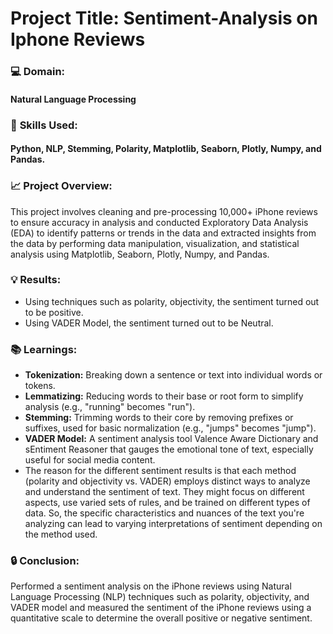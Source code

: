 # Project Title: Sentiment-Analysis on Iphone Reviews

### :computer:  **Domain:**  

#### Natural Language Processing

### 📖 **Skills Used:** 

#### Python, NLP, Stemming, Polarity, Matplotlib, Seaborn, Plotly, Numpy, and Pandas.

### :chart_with_upwards_trend: **Project Overview:** 

This project involves cleaning and pre-processing 10,000+ iPhone reviews to ensure accuracy in analysis and conducted Exploratory Data Analysis (EDA) to identify patterns or trends in the data and extracted insights from the data by performing data manipulation, visualization, and statistical analysis using Matplotlib, Seaborn, Plotly, Numpy, and Pandas.

### 💡 **Results:**

 * Using techniques such as polarity, objectivity, the sentiment turned out to be positive.
 * Using VADER Model, the sentiment turned out to be Neutral.

### 📚 Learnings:

 * **Tokenization:** Breaking down a sentence or text into individual words or tokens.
 * **Lemmatizing:** Reducing words to their base or root form to simplify analysis (e.g., "running" becomes "run").
 * **Stemming:** Trimming words to their core by removing prefixes or suffixes, used for basic normalization (e.g., "jumps" becomes "jump").
 * **VADER Model:**  A sentiment analysis tool Valence Aware Dictionary and sEntiment Reasoner that gauges the emotional tone of text, especially useful for social media content.
 * The reason for the different sentiment results is that each method (polarity and objectivity vs. VADER) employs distinct ways to analyze and understand the sentiment of text. They might focus on different aspects, use varied sets of rules, and be trained on different types of data. So, the specific characteristics and nuances of the text you're analyzing can lead to varying interpretations of sentiment depending on the method used.

### :lock: Conclusion: 

Performed a sentiment analysis on the iPhone reviews using Natural Language Processing (NLP) techniques such as polarity, objectivity, and VADER model and measured the sentiment of the iPhone reviews using a quantitative scale to determine the overall positive or negative sentiment.

